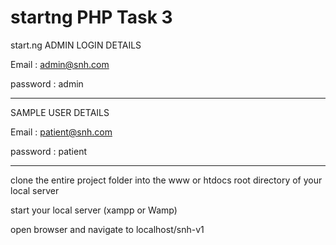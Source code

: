 # startng PHP Task 3
start.ng
ADMIN LOGIN DETAILS

Email : admin@snh.com

password : admin

*******************************************

SAMPLE USER DETAILS

Email : patient@snh.com

password : patient

*********************************************

clone the entire project folder into the www or htdocs root directory of your local server

start your local server (xampp or Wamp)

open browser and navigate to localhost/snh-v1
